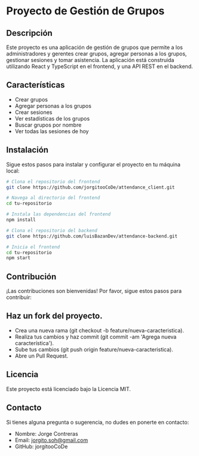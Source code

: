 # Proyecto de Gestión de Grupos

## Descripción

Este proyecto es una aplicación de gestión de grupos que permite a los administradores y gerentes crear grupos, agregar personas a los grupos, gestionar sesiones y tomar asistencia. La aplicación está construida utilizando React y TypeScript en el frontend, y una API REST en el backend.

## Características

- Crear grupos
- Agregar personas a los grupos
- Crear sesiones
- Ver estadísticas de los grupos
- Buscar grupos por nombre
- Ver todas las sesiones de hoy

## Instalación

Sigue estos pasos para instalar y configurar el proyecto en tu máquina local:

```bash
# Clona el repositorio del frontend
git clone https://github.com/jorgitooCoDe/attendance_client.git

# Navega al directorio del frontend
cd tu-repositorio

# Instala las dependencias del frontend
npm install

# Clona el repositorio del backend
git clone https://github.com/luisBazanDev/attendance-backend.git

# Inicia el frontend
cd tu-repositorio
npm start
```

## Contribución
¡Las contribuciones son bienvenidas! Por favor, sigue estos pasos para contribuir:

## Haz un fork del proyecto.
- Crea una nueva rama (git checkout -b feature/nueva-caracteristica).
- Realiza tus cambios y haz commit (git commit -am 'Agrega nueva característica').
- Sube tus cambios (git push origin feature/nueva-caracteristica).
- Abre un Pull Request.

## Licencia
Este proyecto está licenciado bajo la Licencia MIT.

## Contacto
Si tienes alguna pregunta o sugerencia, no dudes en ponerte en contacto:

- Nombre: Jorge Contreras
- Email: jorgito.soh@gmail.com
- GitHub: jorgitooCoDe